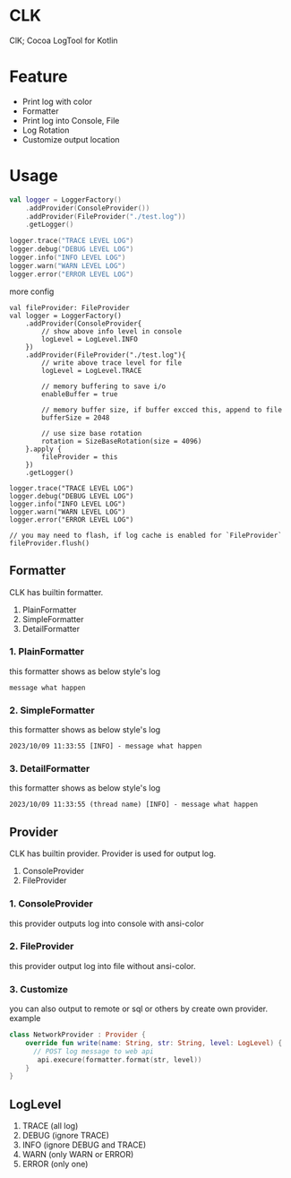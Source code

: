 # CLK
ClK; Cocoa LogTool for Kotlin

# Feature
- Print log with color
- Formatter
- Print log into Console, File
- Log Rotation
- Customize output location


# Usage
``` kotlin
val logger = LoggerFactory()
    .addProvider(ConsoleProvider())
    .addProvider(FileProvider("./test.log"))
    .getLogger()

logger.trace("TRACE LEVEL LOG")
logger.debug("DEBUG LEVEL LOG")
logger.info("INFO LEVEL LOG")
logger.warn("WARN LEVEL LOG")
logger.error("ERROR LEVEL LOG")
```

more config
``` 
val fileProvider: FileProvider
val logger = LoggerFactory()
    .addProvider(ConsoleProvider{
        // show above info level in console
        logLevel = LogLevel.INFO
    })
    .addProvider(FileProvider("./test.log"){
        // write above trace level for file
        logLevel = LogLevel.TRACE
        
        // memory buffering to save i/o
        enableBuffer = true
        
        // memory buffer size, if buffer excced this, append to file
        bufferSize = 2048
        
        // use size base rotation
        rotation = SizeBaseRotation(size = 4096)
    }.apply {
        fileProvider = this
    })
    .getLogger()

logger.trace("TRACE LEVEL LOG")
logger.debug("DEBUG LEVEL LOG")
logger.info("INFO LEVEL LOG")
logger.warn("WARN LEVEL LOG")
logger.error("ERROR LEVEL LOG")

// you may need to flash, if log cache is enabled for `FileProvider`
fileProvider.flush()
```


## Formatter
CLK has builtin formatter.
1. PlainFormatter
2. SimpleFormatter
3. DetailFormatter

### 1. PlainFormatter
this formatter shows as below style's log

```
message what happen
```

### 2. SimpleFormatter
this formatter shows as below style's log

```
2023/10/09 11:33:55 [INFO] - message what happen
```

### 3. DetailFormatter
this formatter shows as below style's log

```
2023/10/09 11:33:55 (thread name) [INFO] - message what happen
```


## Provider
CLK has builtin provider. Provider is used for output log.

1. ConsoleProvider
2. FileProvider

### 1. ConsoleProvider
this provider outputs log into console with ansi-color

### 2. FileProvider
this provider output log into file without ansi-color.

### 3. Customize
you can also output to remote or sql or others by create own provider.  
example

``` kotlin
class NetworkProvider : Provider {
    override fun write(name: String, str: String, level: LogLevel) {
      // POST log message to web api 
       api.execure(formatter.format(str, level))
    }
}
```

## LogLevel
1. TRACE (all log)
2. DEBUG (ignore TRACE)
3. INFO (ignore DEBUG and TRACE)
4. WARN (only WARN or ERROR)
5. ERROR (only one)

